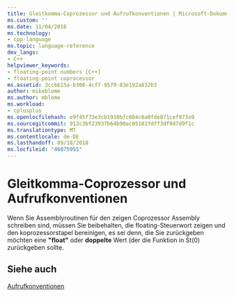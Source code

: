 ```yaml
---
title: Gleitkomma-Coprozessor und Aufrufkonventionen | Microsoft-Dokumentation
ms.custom: ''
ms.date: 11/04/2016
ms.technology:
- cpp-language
ms.topic: language-reference
dev_langs:
- C++
helpviewer_keywords:
- floating-point numbers [C++]
- floating-point coprocessor
ms.assetid: 3cc6615a-b308-4cf7-9570-83e192a832b3
author: mikeblome
ms.author: mblome
ms.workload:
- cplusplus
ms.openlocfilehash: e9f45f73e3cb1910bfc604c8a0fde871cef973a9
ms.sourcegitcommit: 913c3bf23937b64b90ac05181fdff3df947d9f1c
ms.translationtype: MT
ms.contentlocale: de-DE
ms.lasthandoff: 09/18/2018
ms.locfileid: "46075955"
---
```

# <a name="floating-point-coprocessor-and-calling-conventions"></a>Gleitkomma-Coprozessor und Aufrufkonventionen

Wenn Sie Assemblyroutinen für den zeigen Coprozessor Assembly schreiben sind, müssen Sie beibehalten, die floating-Steuerwort zeigen und den koprozessorstapel bereinigen, es sei denn, die Sie zurückgeben möchten eine **"float"** oder **doppelte** Wert (der die Funktion in St(0) zurückgeben sollte.

## <a name="see-also"></a>Siehe auch

[Aufrufkonventionen](../cpp/calling-conventions.md)